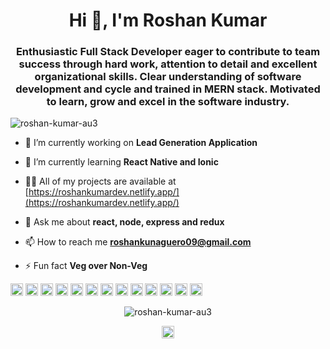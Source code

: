 <h1 align="center">Hi 👋, I'm Roshan Kumar</h1>
<h3 align="center">Enthusiastic Full Stack Developer eager to contribute to team success through hard work, attention to detail and excellent organizational skills. Clear understanding of software development and cycle and trained in MERN stack. Motivated to learn, grow and excel in the software industry.</h3>

<p align="left"> <img src="https://komarev.com/ghpvc/?username=roshan-kumar-au3" alt="roshan-kumar-au3" /> </p>

- 🔭 I’m currently working on **Lead Generation Application**

- 🌱 I’m currently learning **React Native and Ionic**

- 👨‍💻 All of my projects are available at [https://roshankumardev.netlify.app/](https://roshankumardev.netlify.app/)

- 💬 Ask me about **react, node, express and redux**

- 📫 How to reach me **roshankunaguero09@gmail.com**

- ⚡ Fun fact **Veg over Non-Veg**

<p align="left"><img src="https://devicons.github.io/devicon/devicon.git/icons/react/react-original-wordmark.svg" alt="react" width="20" height="20"/> <img src="https://devicons.github.io/devicon/devicon.git/icons/bootstrap/bootstrap-plain.svg" alt="bootstrap" width="20" height="20"/> <img src="https://devicons.github.io/devicon/devicon.git/icons/css3/css3-original-wordmark.svg" alt="css3" width="20" height="20"/> <img src="https://devicons.github.io/devicon/devicon.git/icons/gulp/gulp-plain.svg" alt="gulp" width="20" height="20"/> <img src="https://devicons.github.io/devicon/devicon.git/icons/html5/html5-original-wordmark.svg" alt="html5" width="20" height="20"/> <img src="https://devicons.github.io/devicon/devicon.git/icons/javascript/javascript-original.svg" alt="javascript" width="20" height="20"/> <img src="https://devicons.github.io/devicon/devicon.git/icons/mongodb/mongodb-original-wordmark.svg" alt="mongodb" width="20" height="20"/> <img src="https://devicons.github.io/devicon/devicon.git/icons/postgresql/postgresql-original-wordmark.svg" alt="postgresql" width="20" height="20"/> <img src="https://devicons.github.io/devicon/devicon.git/icons/sass/sass-original.svg" alt="sass" width="20" height="20"/> <img src="https://devicons.github.io/devicon/devicon.git/icons/nodejs/nodejs-original-wordmark.svg" alt="nodejs" width="20" height="20"/> <img src="https://devicons.github.io/devicon/devicon.git/icons/redux/redux-original.svg" alt="redux" width="20" height="20"/> <img src="https://devicons.github.io/devicon/devicon.git/icons/webpack/webpack-original.svg" alt="webpack" width="20" height="20"/> <img src="https://devicons.github.io/devicon/devicon.git/icons/express/express-original-wordmark.svg" alt="express" width="20" height="20"/></p><p align="center"> <img src="https://github-readme-stats.vercel.app/api?username=roshan-kumar-au3&show_icons=true" alt="roshan-kumar-au3" /> </p>

<p align="center">
<a href="https://linkedin.com/in/roshan kumar" target="blank"><img align="center" src="https://cdn.jsdelivr.net/npm/simple-icons@3.0.1/icons/linkedin.svg" alt="roshan kumar" height="20" width="20" /></a>
</p>
